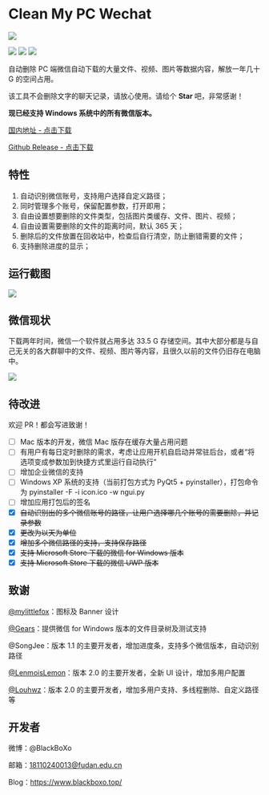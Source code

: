 # Clean My PC Wechat

![](https://markdown-pic-blackboxo.oss-cn-shanghai.aliyuncs.com/banner.png)

[![](https://img.shields.io/badge/platform-win64-lightgrey)](https://github.com/blackboxo/AutoDeleteFileOnPCWechat/releases) [![](https://img.shields.io/github/v/release/blackboxo/AutoDeleteFileOnPCWechat)](https://github.com/blackboxo/AutoDeleteFileOnPCWechat/releases) [![](https://img.shields.io/github/downloads/blackboxo/AutoDeleteFileOnPCWechat/total)](https://github.com/blackboxo/AutoDeleteFileOnPCWechat/releases)

自动删除 PC 端微信自动下载的大量文件、视频、图片等数据内容，解放一年几十 G 的空间占用。

该工具不会删除文字的聊天记录，请放心使用。请给个 **Star** 吧，非常感谢！

**现已经支持 Windows 系统中的所有微信版本。**

[国内地址 - 点击下载](
https://wwe.lanzous.com/iqKQyh1apxg)

[Github Release - 点击下载](
https://github.com/blackboxo/CleanMyWechat/releases/download/v2.0/CleanMyWechat.zip)



## 特性
1. 自动识别微信账号，支持用户选择自定义路径；
2. 同时管理多个账号，保留配置参数，打开即用；
3. 自由设置想要删除的文件类型，包括图片类缓存、文件、图片、视频；
4. 自由设置需要删除的文件的距离时间，默认 365 天；
5. 删除后的文件放置在回收站中，检查后自行清空，防止删错需要的文件；
6. 支持删除进度的显示；

## 运行截图

![](https://markdown-pic-blackboxo.oss-cn-shanghai.aliyuncs.com/20200929151623.jpg)

## 微信现状

下载两年时间，微信一个软件就占用多达 33.5 G 存储空间。其中大部分都是与自己无关的各大群聊中的文件、视频、图片等内容，且很久以前的文件仍旧存在电脑中。

![](https://markdown-pic-blackboxo.oss-cn-shanghai.aliyuncs.com/20200213142805.png)

## 待改进

欢迎 PR！都会写进致谢！

- [ ] Mac 版本的开发，微信 Mac 版存在缓存大量占用问题
- [ ] 有用户有每日定时删除的需求，考虑让应用开机自启动并常驻后台，或者“将选项变成参数加到快捷方式里运行自动执行”
- [ ] 增加企业微信的支持
- [ ] Windows XP 系统的支持（当前打包方式为 PyQt5 + pyinstaller），打包命令为 pyinstaller -F -i icon.ico -w ngui.py
- [ ] 增加应用打包后的签名
- [x] ~~自动识别出的多个微信账号的路径，让用户选择哪几个账号的需要删除，并记录参数~~
- [x] ~~更改为以天为单位~~
- [x] ~~增加多个微信路径的支持，支持保存路径~~
- [x] ~~支持 Microsoft Store 下载的微信 for Windows 版本~~
- [x] ~~支持 Microsoft Store 下载的微信 UWP 版本~~

## 致谢

[@mylittlefox](https://www.mylittlefox.art)：图标及 Banner 设计

[@Gears](https://refun.eu.org)：提供微信 for Windows 版本的文件目录树及测试支持

@SongJee：版本 1.1 的主要开发者，增加进度条，支持多个微信版本，自动识别路径

[@LenmoisLemon](https://github.com/LenmoisLemon)：版本 2.0 的主要开发者，全新 UI 设计，增加多用户配置

[@Louhwz](https://github.com/Louhwz)：版本 2.0 的主要开发者，增加多用户支持、多线程删除、自定义路径等

## 开发者

微博：@BlackBoXo

邮箱：18110240013@fudan.edu.cn

Blog：https://www.blackboxo.top/

